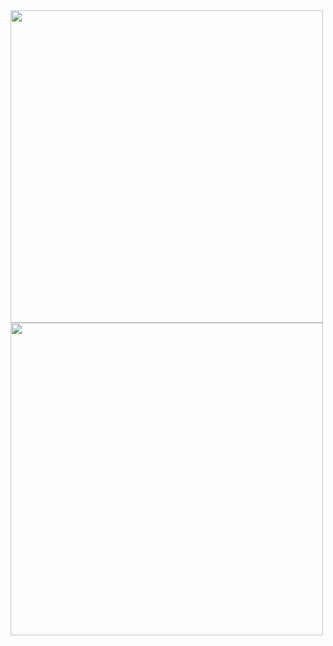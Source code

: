 <img src="https://raw.githubusercontent.com/Ramish9000/Wardrobe_Fairy/master/frontend/css/images/Website_1.jpg" width="500px">

<img src="https://raw.githubusercontent.com/Ramish9000/Wardrobe_Fairy/master/frontend/css/images/Website_2.jpg" width="500px">
